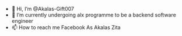 - 👋 Hi, I’m @Akalas-Gift007
- 👀 I’m currently undergoing alx programme to be a backend software engineer
- 📫 How to reach me Facebook As Akalas Zita

<!---
Akalas-Gift007/Akalas-Gift007 is a ✨ special ✨ repository because its `README.md` (this file) appears on your GitHub profile.
You can click the Preview link to take a look at your changes.
 -
